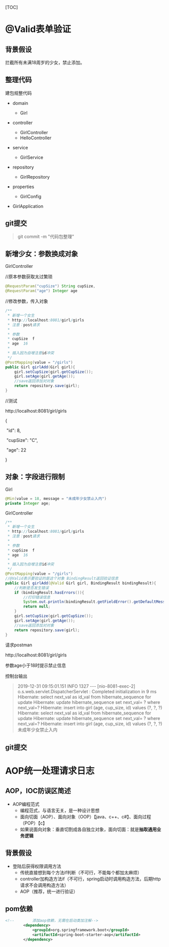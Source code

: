 [TOC]

# @Valid表单验证

## 背景假设

拦截所有未满18周岁的少女，禁止添加。

## 整理代码

建包规整代码

- domain
  - Girl

- controller
  - GirlController
  - HelloController
- service
  - GirlService
- repository
  - GirlRepository
- properties
  - GirlConfig
- GirlApplication

## git提交

> git commit -m "代码包整理"

## 新增少女：参数换成对象

GirlController 

//原本参数获取太过繁琐

```java
@RequestParam("cupSize") String cupSize,
@RequestParam("age") Integer age
```

//修改参数，传入对象

```java
/**
 * 新增一个女生
 * http://localhost:8081/girl/girls
 * 注意：post请求
 *
 * 参数
 * cupSize  f
 * age  16
 *
 * 插入因为自增注意id冲突
 */
@PostMapping(value = "/girls")
public Girl girlAdd(Girl girl){
    girl.setCupSize(girl.getCupSize());
    girl.setAge(girl.getAge());
    //save返回添加对对象
    return repository.save(girl);
}
```

//测试

http://localhost:8081/girl/girls

{

​    "id": 8,

​    "cupSize": "C",

​    "age": 22

}

## 对象：字段进行限制

Girl

```java
@Min(value = 18, message = "未成年少女禁止入内")
private Integer age;
```

GirlController

```java
/**
 * 新增一个女生
 * http://localhost:8081/girl/girls
 * 注意：post请求
 *
 * 参数
 * cupSize  f
 * age  16
 *
 * 插入因为自增注意id冲突
 */
@PostMapping(value = "/girls")
//@Valid表示要验证的是这个对象 BindingResult返回验证信息
public Girl girlAdd(@Valid Girl girl, BindingResult bindingResult){
    //判断是否发生错误
    if (bindingResult.hasErrors()){
        //打印错误信息
        System.out.println(bindingResult.getFieldError().getDefaultMessage());
        return null;
    }
    girl.setCupSize(girl.getCupSize());
    girl.setAge(girl.getAge());
    //save返回添加对对象
    return repository.save(girl);
}
```



请求postman

http://localhost:8081/girl/girls

参数age小于18时提示禁止信息



控制台输出

>2019-12-31 09:15:01.151  INFO 1327 --- [nio-8081-exec-2] o.s.web.servlet.DispatcherServlet        : Completed initialization in 9 ms
>Hibernate: select next_val as id_val from hibernate_sequence for update
>Hibernate: update hibernate_sequence set next_val= ? where next_val=?
>Hibernate: insert into girl (age, cup_size, id) values (?, ?, ?)
>Hibernate: select next_val as id_val from hibernate_sequence for update
>Hibernate: update hibernate_sequence set next_val= ? where next_val=?
>Hibernate: insert into girl (age, cup_size, id) values (?, ?, ?)
>未成年少女禁止入内

## git提交

>
>
>

# AOP统一处理请求日志

## AOP，IOC防误区简述

- AOP编程范式
  - 编程范式，与语言无关，是一种设计思想
  - 面向切面（AOP）、面向对象（OOP）【java、c++、c#】、面向过程（POP）【c】
  - 如果说面向对象：垂直切割成各自独立对象，面向切面：就是**抽取通用业务逻辑**

## 背景假设

- 登陆后获得权限调用方法
  - 传统直接想到每个方法if判断（不可行，不能每个都加太麻烦）
  - controller加构造方法if（不可行，spring启动时调用构造方法，后期http请求不会调用构造方法）
  - AOP（推荐，统一进行验证）

## pom依赖

```xml
<!--        添加aop依赖，无需在启动类加注解-->
        <dependency>
            <groupId>org.springframework.boot</groupId>
            <artifactId>spring-boot-starter-aop</artifactId>
        </dependency>
```

